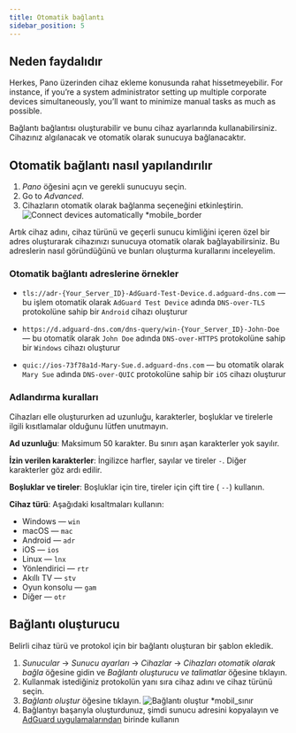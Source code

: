 ```yaml
---
title: Otomatik bağlantı
sidebar_position: 5
---
```


## Neden faydalıdır

Herkes, Pano üzerinden cihaz ekleme konusunda rahat hissetmeyebilir. For instance, if you’re a system administrator setting up multiple corporate devices simultaneously, you’ll want to minimize manual tasks as much as possible.

Bağlantı bağlantısı oluşturabilir ve bunu cihaz ayarlarında kullanabilirsiniz. Cihazınız algılanacak ve otomatik olarak sunucuya bağlanacaktır.

## Otomatik bağlantı nasıl yapılandırılır

1. _Pano_ öğesini açın ve gerekli sunucuyu seçin.
2. Go to _Advanced_.
3. Cihazların otomatik olarak bağlanma seçeneğini etkinleştirin.
    ![Connect devices automatically \*mobile_border](https://cdn.adtidy.org/content/kb/dns/private/new_dns/connect/automatically.png)

Artık cihaz adını, cihaz türünü ve geçerli sunucu kimliğini içeren özel bir adres oluşturarak cihazınızı sunucuya otomatik olarak bağlayabilirsiniz. Bu adreslerin nasıl göründüğünü ve bunları oluşturma kurallarını inceleyelim.

### Otomatik bağlantı adreslerine örnekler

- `tls://adr-{Your_Server_ID}-AdGuard-Test-Device.d.adguard-dns.com` — bu işlem otomatik olarak `AdGuard Test Device` adında `DNS-over-TLS` protokolüne sahip bir `Android` cihazı oluşturur

- `https://d.adguard-dns.com/dns-query/win-{Your_Server_ID}-John-Doe` — bu otomatik olarak `John Doe` adında `DNS-over-HTTPS` protokolüne sahip bir `Windows` cihazı oluşturur

- `quic://ios-73f78a1d-Mary-Sue.d.adguard-dns.com` — bu otomatik olarak `Mary Sue` adında `DNS-over-QUIC` protokolüne sahip bir `iOS` cihazı oluşturur

### Adlandırma kuralları

Cihazları elle oluştururken ad uzunluğu, karakterler, boşluklar ve tirelerle ilgili kısıtlamalar olduğunu lütfen unutmayın.

**Ad uzunluğu**: Maksimum 50 karakter. Bu sınırı aşan karakterler yok sayılır.

**İzin verilen karakterler**: İngilizce harfler, sayılar ve tireler `-`. Diğer karakterler göz ardı edilir.

**Boşluklar ve tireler**: Boşluklar için tire, tireler için çift tire ( `--`) kullanın.

**Cihaz türü**: Aşağıdaki kısaltmaları kullanın:

- Windows — `win`
- macOS — `mac`
- Android — `adr`
- iOS — `ios`
- Linux — `lnx`
- Yönlendirici — `rtr`
- Akıllı TV — `stv`
- Oyun konsolu — `gam`
- Diğer — `otr`

## Bağlantı oluşturucu

Belirli cihaz türü ve protokol için bir bağlantı oluşturan bir şablon ekledik.

1. _Sunucular_ → _Sunucu ayarları_ → _Cihazlar_ → _Cihazları otomatik olarak bağla_ öğesine gidin ve _Bağlantı oluşturucu ve talimatlar_ öğesine tıklayın.
2. Kullanmak istediğiniz protokolün yanı sıra cihaz adını ve cihaz türünü seçin.
3. _Bağlantı oluştur_ öğesine tıklayın.
    ![Bağlantı oluştur \*mobil_sınır](https://cdn.adtidy.org/content/kb/dns/private/new_dns/connect/automatically_step7.png)
4. Bağlantıyı başarıyla oluşturdunuz, şimdi sunucu adresini kopyalayın ve [AdGuard uygulamalarından](https://adguard.com/welcome.html) birinde kullanın
